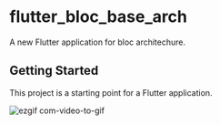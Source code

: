 # flutter_bloc_base_arch

A new Flutter application for bloc architechure.

## Getting Started

This project is a starting point for a Flutter application.

![ezgif com-video-to-gif](https://user-images.githubusercontent.com/16761273/50987194-f1262a80-152e-11e9-9c4f-cbbd9d59d6b0.gif)
